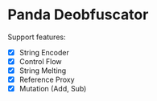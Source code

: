 # Panda Deobfuscator
Support features:
- [x] String Encoder
- [x] Control Flow
- [x] String Melting
- [x] Reference Proxy
- [x] Mutation (Add, Sub)